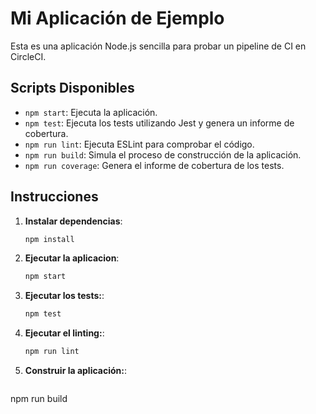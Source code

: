 # Mi Aplicación de Ejemplo

Esta es una aplicación Node.js sencilla para probar un pipeline de CI en CircleCI.

## Scripts Disponibles

- `npm start`: Ejecuta la aplicación.
- `npm test`: Ejecuta los tests utilizando Jest y genera un informe de cobertura.
- `npm run lint`: Ejecuta ESLint para comprobar el código.
- `npm run build`: Simula el proceso de construcción de la aplicación.
- `npm run coverage`: Genera el informe de cobertura de los tests.

## Instrucciones

1. **Instalar dependencias**:

   ```bash
   npm install
2. **Ejecutar la aplicacion**:

   ```bash
   npm start
3. **Ejecutar los tests:**:

   ```bash
   npm test
4. **Ejecutar el linting:**:

   ```bash
   npm run lint
5. **Construir la aplicación:**:

   ```bash
  npm run build
      